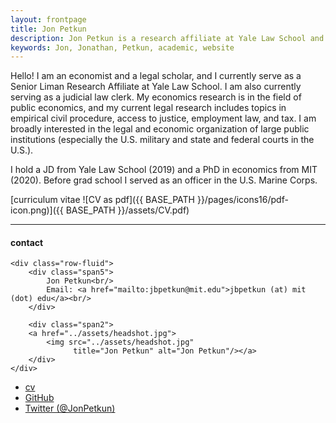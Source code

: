 ```yaml
---
layout: frontpage
title: Jon Petkun
description: Jon Petkun is a research affiliate at Yale Law School and a recent JD/PhD graduate from Yale Law School and MIT. 
keywords: Jon, Jonathan, Petkun, academic, website
---
```


Hello! I am an economist and a legal scholar, and I currently serve as a Senior Liman Research Affiliate at Yale Law School. I am also currently serving as a judicial law clerk. My economics research is in the field of public economics, and my current legal research includes topics in empirical civil procedure, access to justice, employment law, and tax. I am broadly interested in the legal and economic organization of large public institutions (especially the U.S. military and state and federal courts in the U.S.).

I hold a JD from Yale Law School (2019) and a PhD in economics from MIT (2020). Before grad school I served as an officer in the U.S. Marine Corps.

[curriculum vitae ![CV as pdf]({{ BASE_PATH }}/pages/icons16/pdf-icon.png)]({{ BASE_PATH }}/assets/CV.pdf)<br/>


---


<div class="container">
<h4><a name="contact"></a>contact</h4>

    <div class="row-fluid">
        <div class="span5">
            Jon Petkun<br/>
            Email: <a href="mailto:jbpetkun@mit.edu">jbpetkun (at) mit (dot) edu</a><br/>
        </div>

        <div class="span2">
        <a href="../assets/headshot.jpg">
            <img src="../assets/headshot.jpg"
                  title="Jon Petkun" alt="Jon Petkun"/></a>
        </div>
    </div>
</div>

<div class="navbar">
  <div class="navbar-inner">
      <ul class="nav">
          <li><a href="{{ BASE_PATH }}/assets/CV.pdf">cv</a></li>
          <li><a href="https://github.com/jbpetkun">GitHub</a></li>
          <li><a href="https://twitter.com/JonPetkun">Twitter (@JonPetkun)</a></li>
      </ul>
  </div>
</div>
